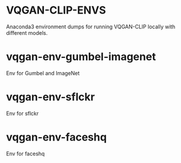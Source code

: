 # VQGAN-CLIP-ENVS
Anaconda3 environment dumps for running VQGAN-CLIP locally with different models.

# vqgan-env-gumbel-imagenet
Env for Gumbel and ImageNet
# vqgan-env-sflckr
Env for sflckr
# vqgan-env-faceshq
Env for faceshq
